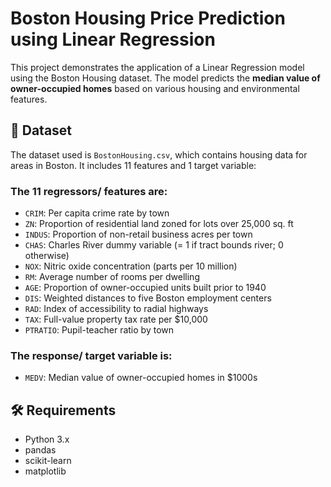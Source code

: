 # Boston Housing Price Prediction using Linear Regression

This project demonstrates the application of a Linear Regression model using the Boston Housing dataset. The model predicts the **median value of owner-occupied homes** based on various housing and environmental features.

## 📁 Dataset

The dataset used is `BostonHousing.csv`, which contains housing data for areas in Boston. It includes 11 features and 1 target variable:

### The 11 regressors/ features are:
- `CRIM`: Per capita crime rate by town
- `ZN`: Proportion of residential land zoned for lots over 25,000 sq. ft
- `INDUS`: Proportion of non-retail business acres per town
- `CHAS`: Charles River dummy variable (= 1 if tract bounds river; 0 otherwise)
- `NOX`: Nitric oxide concentration (parts per 10 million)
- `RM`: Average number of rooms per dwelling
- `AGE`: Proportion of owner-occupied units built prior to 1940
- `DIS`: Weighted distances to five Boston employment centers
- `RAD`: Index of accessibility to radial highways
- `TAX`: Full-value property tax rate per $10,000
- `PTRATIO`: Pupil-teacher ratio by town

### The response/ target variable is:
- `MEDV`: Median value of owner-occupied homes in $1000s

## 🛠️ Requirements
- Python 3.x
- pandas
- scikit-learn
- matplotlib

